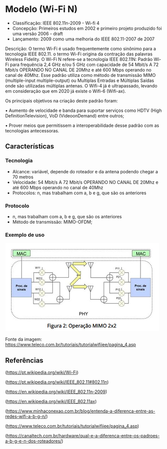 # Modelo (Wi-Fi N)

- Classificação: IEEE 802.11n-2009 - Wi-fi 4
- Concepção: Primeiros estudos em 2002 e primeiro projeto produzido foi uma versão 2006 - draft
- Lançamento: 2009 como uma melhoria do IEEE 802.11-2007 de 2007

Descrição: O termo Wi-Fi é usado frequentemente como sinônimo para a tecnologia IEEE 802.11. o termo Wi-Fi origina da contração das palavras Wireless Fidelity. 
O Wi-Fi N refere-se a tecnologia IEEE 802.11N: Padrão Wi-Fi para frequência 2,4 GHz e/ou 5 GHz com capacidade de 54 Mbit/s A 72 Mbit/s OPERANDO NO CANAL DE 20Mhz e até 600 Mbps operando no canal de 40Mhz. Esse padrão utiliza como método de transmissão MIMO (multiple-input multiple-output) ou Multiplas Entradas e Múltiplas Saídas onde são utilizadas múltiplas antenas. 
O Wifi-4 já é ultrapassado, levando em consideração que em 2020 já existe o Wifi-6 (Wifi-ax).

Os principais objetivos na criação deste padrão foram:

•	Aumento de velocidade e banda para suportar serviços como HDTV (High DefinitionTelevision), VoD (VideoonDemand) entre outros;

•	Prover meios que permitissem a interoperabilidade desse padrão com as tecnologias antecessoras.


## Características

### Tecnologia

- Alcance: variável, depende do roteador e da antena podendo chegar a 70 metros
- Velocidade: 54 Mbit/s A 72 Mbit/s OPERANDO NO CANAL DE 20Mhz e até 600 Mbps operando no canal de 40Mhz
- Protocolos: n, mas trabalham com a, b e g, que são os anteriores

### Protocolo

- n, mas trabalham com a, b e g, que são os anteriores 
- Método de transmissão: MIMO-OFDM;


### Exemplo de uso

![Wifi n](imgs/wifin.jpg)

Fonte da imagem: https://www.teleco.com.br/tutoriais/tutorialwifiiee/pagina_4.asp

## Referências

(https://pt.wikipedia.org/wiki/Wi-Fi)

(https://pt.wikipedia.org/wiki/IEEE_802.11#802.11n)

(https://en.wikipedia.org/wiki/IEEE_802.11n-2009)

(https://en.wikipedia.org/wiki/IEEE_802.11ax)

(https://www.minhaconexao.com.br/blog/entenda-a-diferenca-entre-as-redes-wifi-a-b-g-n/)

(https://www.teleco.com.br/tutoriais/tutorialwifiiee/pagina_4.asp)

(https://canaltech.com.br/hardware/qual-e-a-diferenca-entre-os-padroes-a-b-g-e-n-dos-roteadores/)
